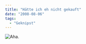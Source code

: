 ```yaml
---
title: "Hätte ich eh nicht gekauft"
date: "2008-08-06"
tags:
  - "Geknipst"
---
```


![Aha.](/img/codecandies/l-640-480-d041f005-5f5b-4536-a80f-c97e3658a669.jpeg)
